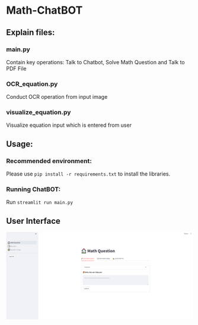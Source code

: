 # Math-ChatBOT

## Explain files:
### main.py
Contain key operations: Talk to Chatbot, Solve Math Question and Talk to PDF File 

### OCR_equation.py
Conduct OCR operation from input image

### visualize_equation.py
Visualize equation input which is entered from user

## Usage:
### Recommended environment:
Please use ```pip install -r requirements.txt``` to install the libraries.

### Running ChatBOT:
Run ```streamlit run main.py```

## User Interface

<p align="center">
<img src="UI.png" width=100% height=40% 
class="center">
</p>

